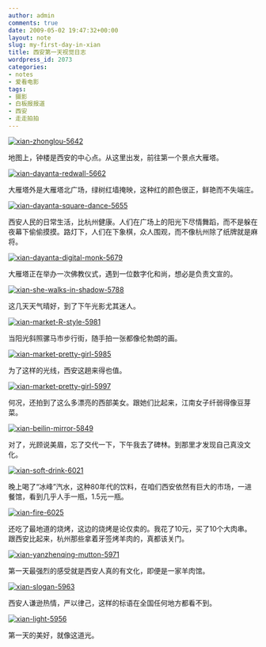 ```yaml
---
author: admin
comments: true
date: 2009-05-02 19:47:32+00:00
layout: note
slug: my-first-day-in-xian
title: 西安第一天视觉日志
wordpress_id: 2073
categories:
- notes
- 爱看电影
tags:
- 摄影
- 白板报报道
- 西安
- 走走拍拍
---
```


[![xian-zhonglou-5642](http://farm4.static.flickr.com/3322/3492735249_98cde26b4c.jpg)](http://www.flickr.com/photos/lookoo/3492735249/)

地图上，钟楼是西安的中心点。从这里出发，前往第一个景点大雁塔。

[![xian-dayanta-redwall-5662](http://farm4.static.flickr.com/3326/3493554236_b2d2456ab6.jpg)](http://www.flickr.com/photos/lookoo/3493554236/)

大雁塔外是大雁塔北广场，绿树红墙掩映，这种红的颜色很正，鲜艳而不失端庄。

[![xian-dayanta-square-dance-5655](http://farm4.static.flickr.com/3605/3492735703_01ca2f7598.jpg)](http://www.flickr.com/photos/lookoo/3492735703/)

西安人民的日常生活，比杭州健康。人们在广场上的阳光下尽情舞蹈，而不是躲在夜幕下偷偷摸摸。路灯下，人们在下象棋，众人围观，而不像杭州除了纸牌就是麻将。

[![xian-dayanta-digital-monk-5679](http://farm4.static.flickr.com/3573/3493531206_3547b6bb12.jpg)](http://www.flickr.com/photos/lookoo/3493531206/)

大雁塔正在举办一次佛教仪式，遇到一位数字化和尚，想必是负责文宣的。

[![xian-she-walks-in-shadow-5788](http://farm4.static.flickr.com/3549/3493881441_c8105fa41a.jpg)](http://www.flickr.com/photos/lookoo/3493881441/)

这几天天气晴好，到了下午光影尤其迷人。

[![xian-market-R-style-5981](http://farm4.static.flickr.com/3620/3493881977_9c39d19a9c.jpg)](http://www.flickr.com/photos/lookoo/3493881977/)

当阳光斜照骡马市步行街，随手拍一张都像伦勃朗的画。

[![xian-market-pretty-girl-5985](http://farm4.static.flickr.com/3352/3493873605_cfa0e08d9d.jpg)](http://www.flickr.com/photos/lookoo/3493873605/)

为了这样的光线，西安这趟来得也值。

[![xian-market-pretty-girl-5997](http://farm4.static.flickr.com/3631/3494690192_8a12cf332e.jpg)](http://www.flickr.com/photos/lookoo/3494690192/)

何况，还拍到了这么多漂亮的西部美女。跟她们比起来，江南女子纤弱得像豆芽菜。

[![xian-beilin-mirror-5849](http://farm4.static.flickr.com/3583/3493863703_c1553a6e31.jpg)](http://www.flickr.com/photos/lookoo/3493863703/)

对了，光顾说美眉，忘了交代一下，下午我去了碑林。到那里才发现自己真没文化。

[![xian-soft-drink-6021](http://farm4.static.flickr.com/3622/3494685252_485df8c603.jpg)](http://www.flickr.com/photos/lookoo/3494685252/)

晚上喝了“冰峰”汽水，这种80年代的饮料，在咱们西安依然有巨大的市场，一进餐馆，看到几乎人手一瓶，1.5元一瓶。

[![xian-fire-6025](http://farm4.static.flickr.com/3640/3493861839_0359137007.jpg)](http://www.flickr.com/photos/lookoo/3493861839/)

还吃了最地道的烧烤，这边的烧烤是论仅卖的。我花了10元，买了10个大肉串。跟西安比起来，杭州那些拿着牙签烤羊肉的，真都该关门。

[![xian-yanzhenqing-mutton-5971](http://farm4.static.flickr.com/3664/3494695170_70d6e0a691.jpg)](http://www.flickr.com/photos/lookoo/3494695170/)

第一天最强烈的感受就是西安人真的有文化，即便是一家羊肉馆。

[![xian-slogan-5963](http://farm4.static.flickr.com/3568/3494697878_55cc7e8b4f.jpg)](http://www.flickr.com/photos/lookoo/3494697878/)

西安人谦逊热情，严以律己，这样的标语在全国任何地方都看不到。

[![xian-light-5956](http://farm4.static.flickr.com/3614/3494686052_438ddffb1c.jpg)](http://www.flickr.com/photos/lookoo/3494686052/)

第一天的美好，就像这道光。
